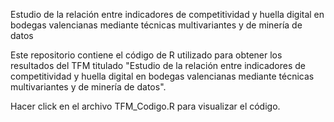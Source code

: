 Estudio de la relación entre indicadores de competitividad y huella digital en bodegas valencianas mediante técnicas multivariantes y de minería de datos

Este repositorio contiene el código de R utilizado para obtener los resultados del TFM titulado "Estudio de la relación entre indicadores de competitividad y huella digital en bodegas valencianas mediante técnicas multivariantes y de minería de datos".

Hacer click en el archivo TFM_Codigo.R para visualizar el código.



